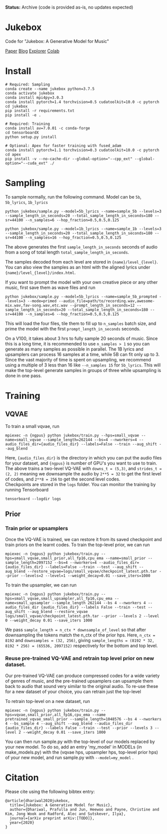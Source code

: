 **Status:** Archive (code is provided as-is, no updates expected)

# Jukebox
Code for "Jukebox: A Generative Model for Music"

[Paper](https://cdn.openai.com/jukebox.pdf) 
[Blog](https://openai.com/blog/jukebox) 
[Explorer](http://jukebox.openai.com/) 
[Colab](https://colab.research.google.com/drive/1IQcUNjxLs79YVKLF-A8ghFLCaVYHjc4v)

# Install
``` 
# Required: Sampling
conda create --name jukebox python=3.7.5
conda activate jukebox
conda install mpi4py=3.0.3
conda install pytorch=1.4 torchvision=0.5 cudatoolkit=10.0 -c pytorch
cd jukebox
pip install -r requirements.txt
pip install -e .

# Required: Training
conda install av=7.0.01 -c conda-forge 
cd tensorboardX
python setup.py install
 
# Optional: Apex for faster training with fused_adam
conda install pytorch=1.1 torchvision=0.3 cudatoolkit=10.0 -c pytorch
cd apex
pip install -v --no-cache-dir --global-option="--cpp_ext" --global-option="--cuda_ext" ./
```

# Sampling
To sample normally, run the following command. Model can be `5b`, `5b_lyrics`, `1b_lyrics`
``` 
python jukebox/sample.py --model=5b_lyrics --name=sample_5b --levels=3 --sample_length_in_seconds=20 --total_sample_length_in_seconds=180 --sr=44100 --n_samples=6 --hop_fraction=0.5,0.5,0.125
```
``` 
python jukebox/sample.py --model=1b_lyrics --name=sample_1b --levels=3 --sample_length_in_seconds=20 --total_sample_length_in_seconds=180 --sr=44100 --n_samples=16 --hop_fraction=0.5,0.5,0.125
```
The above generates the first `sample_length_in_seconds` seconds of audio from a song of total length `total_sample_length_in_seconds`.

The samples decoded from each level are stored in `{name}/level_{level}`. You can also view the samples as an html with the aligned lyrics under `{name}/level_{level}/index.html`.

If you want to prompt the model with your own creative piece or any other music, first save them as wave files and run
```
python jukebox/sample.py --model=5b_lyrics --name=sample_5b_prompted --levels=3 --mode=primed --audio_file=path/to/recording.wav,awesome-mix.wav,fav-song.wav,etc.wav --prompt_length_in_seconds=12 --sample_length_in_seconds=20 --total_sample_length_in_seconds=180 --sr=44100 --n_samples=6 --hop_fraction=0.5,0.5,0.125
```
This will load the four files, tile them to fill up to `n_samples` batch size, and prime the model with the first `prompt_length_in_seconds` seconds.

On a V100, it takes about 3 hrs to fully sample 20 seconds of music. Since this is a long time, it is recommended to use `n_samples > 1` so you can generate as many samples as possible in parallel. The 1B lyrics and upsamplers can process 16 samples at a time, while 5B can fit only up to 3. Since the vast majority of time is spent on upsampling, we recommend using a multiple of 3 less than 16 like `--n_samples 15` for `5b_lyrics`. This will make the top-level generate samples in groups of three while upsampling is done in one pass.

# Training
## VQVAE
To train a small vqvae, run
```
mpiexec -n {ngpus} python jukebox/train.py --hps=small_vqvae --name=small_vqvae --sample_length=262144 --bs=4 --nworkers=4 --audio_files_dir={audio_files_dir} --labels=False --train --aug_shift --aug_blend
```
Here, `{audio_files_dir}` is the directory in which you can put the audio files for your dataset, and `{ngpus}` is number of GPU's you want to use to train. 
The above trains a two-level VQ-VAE with `downs_t = (5,3)`, and `strides_t = (2, 2)` meaning we downsample the audio by `2**5 = 32` to get the first level of codes, and `2**8 = 256` to get the second level codes.  
Checkpoints are stored in the `logs` folder. You can monitor the training by running Tensorboard
```
tensorboard --logdir logs
```
    
## Prior
### Train prior or upsamplers
Once the VQ-VAE is trained, we can restore it from its saved checkpoint and train priors on the learnt codes. 
To train the top-level prior, we can run

```
mpiexec -n {ngpus} python jukebox/train.py --hps=small_vqvae,small_prior,all_fp16,cpu_ema --name=small_prior --sample_length=2097152 --bs=4 --nworkers=4 --audio_files_dir={audio_files_dir} --labels=False --train --test --aug_shift --aug_blend --restore_vqvae=logs/small_vqvae/checkpoint_latest.pth.tar --prior --levels=2 --level=1 --weight_decay=0.01 --save_iters=1000
```

To train the upsampler, we can run
```
mpiexec -n {ngpus} python jukebox/train.py --hps=small_vqvae,small_upsampler,all_fp16,cpu_ema --name=small_upsampler --sample_length 262144 --bs 4 --nworkers 4 --audio_files_dir {audio_files_dir} --labels False --train --test --aug_shift --aug_blend --restore_vqvae logs/small_vqvae/checkpoint_latest.pth.tar --prior --levels 2 --level 0 --weight_decay 0.01 --save_iters 1000
```
We pass `sample_length = n_ctx * downsample_of_level` so that after downsampling the tokens match the n_ctx of the prior hps. 
Here, `n_ctx = 8192` and `downsamples = (32, 256)`, giving `sample_lengths = (8192 * 32, 8192 * 256) = (65536, 2097152)` respectively for the bottom and top level. 

### Reuse pre-trained VQ-VAE and retrain top level prior on new dataset.
Our pre-trained VQ-VAE can produce compressed codes for a wide variety of genres of music, and the pre-trained upsamplers can upsample them back to audio that sound very similar to the original audio.
To re-use these for a new dataset of your choice, you can retrain just the top-level  

To retrain top-level on a new dataset, run
```
mpiexec -n {ngpus} python jukebox/train.py --hps=vqvae,small_prior,all_fp16,cpu_ema --name pretrained_vqvae_small_prior --sample_length=1048576 --bs 4 --nworkers 4 --bs_sample 4 --aug_shift --aug_blend --audio_files_dir {audio_files_dir} --labels False --train --test --prior --levels 3 --level 2 --weight_decay 0.01 --save_iters 1000
```

You can then run sample.py with the top-level of our models replaced by your new model. To do so, add an entry 'my_model' in MODELs (in make_models.py) with the (vqvae hps, upsampler hps, top-level prior hps) of your new model, and run sample.py with `--model=my_model` . 
	

# Citation

Please cite using the following bibtex entry:

```
@article{dhariwal2020jukebox,
  title={Jukebox: A Generative Model for Music},
  author={Dhariwal, Prafulla and Jun, Heewoo and Payne, Christine and Kim, Jong Wook and Radford, Alec and Sutskever, Ilya},
  journal={arXiv preprint arXiv:[TODO]},
  year={2020}
}
```
